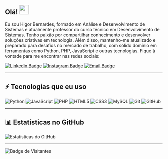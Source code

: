 ## Olá! <img src="https://raw.githubusercontent.com/aemmadi/aemmadi/master/wave.gif" width="30">

Eu sou Higor Bernardes, formado em Análise e Desenvolvimento de Sistemas e atualmente professor do curso técnico em Desenvolvimento de Sistemas. Tenho paixão por compartilhar conhecimento e desenvolver soluções criativas em tecnologia. Além disso, mantenho-me atualizado e preparado para desafios no mercado de trabalho, com sólido domínio em ferramentas como Python, PHP, JavaScript e outras tecnologias. Fique à vontade para me encontrar nas redes sociais:

[![Linkedin Badge](https://img.shields.io/badge/-Higor%20Bernardes-blue?style=flat-square&logo=Linkedin&logoColor=white&link=https://www.linkedin.com/in/higor-bernardes/)](https://www.linkedin.com/in/higor-bernardes/)
[![Instagram Badge](https://img.shields.io/badge/-@prof_higoor-purple?style=flat-square&logo=instagram&logoColor=white&link=https://www.instagram.com/prof_higoor/)](https://www.instagram.com/prof_higoor/)
[![Email Badge](https://img.shields.io/badge/-bernardeshigor52@gmail.com-c14438?style=flat-square&logo=Gmail&logoColor=white&link=mailto:bernardeshigor52@gmail.com)](mailto:bernardeshigor52@gmail.com)

---

## ⚡ Tecnologias que eu uso

![Python](https://img.shields.io/badge/-Python-black?style=flat-square&logo=Python)
![JavaScript](https://img.shields.io/badge/-JavaScript-black?style=flat-square&logo=javascript)
![PHP](https://img.shields.io/badge/-PHP-777BB4?style=flat-square&logo=php&logoColor=white)
![HTML5](https://img.shields.io/badge/-HTML5-E34F26?style=flat-square&logo=html5&logoColor=white)
![CSS3](https://img.shields.io/badge/-CSS3-1572B6?style=flat-square&logo=css3)
![MySQL](https://img.shields.io/badge/-MySQL-black?style=flat-square&logo=mysql)
![Git](https://img.shields.io/badge/-Git-black?style=flat-square&logo=git)
![GitHub](https://img.shields.io/badge/-GitHub-181717?style=flat-square&logo=github)

---

## 📊 Estatísticas no GitHub

![Estatísticas do GitHub](https://github-readme-stats.vercel.app/api?username=higorber&count_private=true&show_icons=true&include_all_commits=true)

---

![Badge de Visitantes](https://visitor-badge.laobi.icu/badge?page_id=higober.higober)
